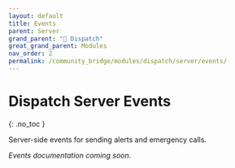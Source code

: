 ```yaml
---
layout: default
title: Events
parent: Server
grand_parent: "🚨 Dispatch"
great_grand_parent: Modules
nav_order: 2
permalink: /community_bridge/modules/dispatch/server/events/
---
```


# Dispatch Server Events
{: .no_toc }

Server-side events for sending alerts and emergency calls.

*Events documentation coming soon.*
